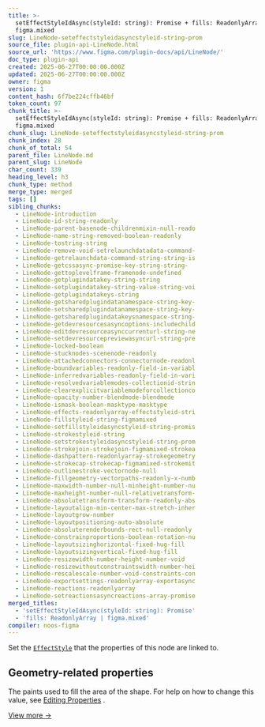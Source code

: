 ```yaml
---
title: >-
  setEffectStyleIdAsync(styleId: string): Promise + fills: ReadonlyArray |
  figma.mixed
slug: LineNode-seteffectstyleidasyncstyleid-string-prom
source_file: plugin-api-LineNode.html
source_url: 'https://www.figma.com/plugin-docs/api/LineNode/'
doc_type: plugin-api
created: 2025-06-27T00:00:00.000Z
updated: 2025-06-27T00:00:00.000Z
owner: figma
version: 1
content_hash: 6f7be224cffb46bf
token_count: 97
chunk_title: >-
  setEffectStyleIdAsync(styleId: string): Promise + fills: ReadonlyArray |
  figma.mixed
chunk_slug: LineNode-seteffectstyleidasyncstyleid-string-prom
chunk_index: 28
chunk_of_total: 54
parent_file: LineNode.md
parent_slug: LineNode
char_count: 339
heading_level: h3
chunk_type: method
merge_type: merged
tags: []
sibling_chunks:
  - LineNode-introduction
  - LineNode-id-string-readonly
  - LineNode-parent-basenode-childrenmixin-null-reado
  - LineNode-name-string-removed-boolean-readonly
  - LineNode-tostring-string
  - LineNode-remove-void-setrelaunchdatadata-command-
  - LineNode-getrelaunchdata-command-string-string-is
  - LineNode-getcssasync-promise-key-string-string-
  - LineNode-gettoplevelframe-framenode-undefined
  - LineNode-getplugindatakey-string-string
  - LineNode-setplugindatakey-string-value-string-voi
  - LineNode-getplugindatakeys-string
  - LineNode-getsharedplugindatanamespace-string-key-
  - LineNode-setsharedplugindatanamespace-string-key-
  - LineNode-getsharedplugindatakeysnamespace-string-
  - LineNode-getdevresourcesasyncoptions-includechild
  - LineNode-editdevresourceasynccurrenturl-string-ne
  - LineNode-setdevresourcepreviewasyncurl-string-pre
  - LineNode-locked-boolean
  - LineNode-stucknodes-scenenode-readonly
  - LineNode-attachedconnectors-connectornode-readonl
  - LineNode-boundvariables-readonly-field-in-variabl
  - LineNode-inferredvariables-readonly-field-in-vari
  - LineNode-resolvedvariablemodes-collectionid-strin
  - LineNode-clearexplicitvariablemodeforcollectionco
  - LineNode-opacity-number-blendmode-blendmode
  - LineNode-ismask-boolean-masktype-masktype
  - LineNode-effects-readonlyarray-effectstyleid-stri
  - LineNode-fillstyleid-string-figmamixed
  - LineNode-setfillstyleidasyncstyleid-string-promis
  - LineNode-strokestyleid-string
  - LineNode-setstrokestyleidasyncstyleid-string-prom
  - LineNode-strokejoin-strokejoin-figmamixed-strokea
  - LineNode-dashpattern-readonlyarray-strokegeometry
  - LineNode-strokecap-strokecap-figmamixed-strokemit
  - LineNode-outlinestroke-vectornode-null
  - LineNode-fillgeometry-vectorpaths-readonly-x-numb
  - LineNode-maxwidth-number-null-minheight-number-nu
  - LineNode-maxheight-number-null-relativetransform-
  - LineNode-absolutetransform-transform-readonly-abs
  - LineNode-layoutalign-min-center-max-stretch-inher
  - LineNode-layoutgrow-number
  - LineNode-layoutpositioning-auto-absolute
  - LineNode-absoluterenderbounds-rect-null-readonly
  - LineNode-constrainproportions-boolean-rotation-nu
  - LineNode-layoutsizinghorizontal-fixed-hug-fill
  - LineNode-layoutsizingvertical-fixed-hug-fill
  - LineNode-resizewidth-number-height-number-void
  - LineNode-resizewithoutconstraintswidth-number-hei
  - LineNode-rescalescale-number-void-constraints-con
  - LineNode-exportsettings-readonlyarray-exportasync
  - LineNode-reactions-readonlyarray
  - LineNode-setreactionsasyncreactions-array-promise
merged_titles:
  - 'setEffectStyleIdAsync(styleId: string): Promise'
  - 'fills: ReadonlyArray | figma.mixed'
compiler: noos-figma
---
```


Set the [`EffectStyle`](/plugin-docs/api/EffectStyle/)
 that the properties of this node are linked to.

## Geometry-related properties

The paints used to fill the area of the shape. For help on how to change this value, see [Editing Properties](/plugin-docs/editing-properties/)
.

[View more →](/plugin-docs/api/properties/nodes-fills/)
